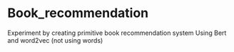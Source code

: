 # Book_recommendation
Experiment by creating primitive book recommendation system Using Bert and word2vec (not using words)
